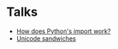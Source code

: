 Talks
=====

* [How does Python's import work?](python-import-2016/README.md)
* [Unicode sandwiches](unicode-sandwiches-2016/README.md)
